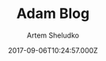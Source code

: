 ---
title: Adam Blog
github: https://github.com/artemsheludko/adam-blog
demo: http://artemsheludko.com/adam-blog/
author: Artem Sheludko
ssg:
  - Jekyll
cms:
  - Markdown
date: 2017-09-06T10:24:57.000Z
description: Adam Blog is a minimal clear theme for Jekyll
draft: false
publish_date: '2017-09-06T10:24:57Z'
update_date: '2019-08-14T13:24:10Z'
github_star: 173
github_fork: 282
---